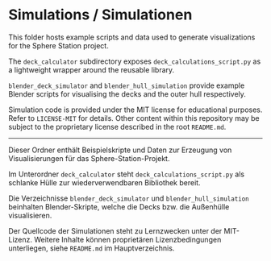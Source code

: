 # Simulations / Simulationen

This folder hosts example scripts and data used to generate visualizations for the Sphere Station project.

The `deck_calculator` subdirectory exposes `deck_calculations_script.py` as a lightweight wrapper around the reusable library.

`blender_deck_simulator` and `blender_hull_simulation` provide example Blender scripts for visualising the decks and the outer hull respectively.

Simulation code is provided under the MIT license for educational purposes. Refer to `LICENSE-MIT` for details. Other content within this repository may be subject to the proprietary license described in the root `README.md`.

---

Dieser Ordner enthält Beispielskripte und Daten zur Erzeugung von Visualisierungen für das Sphere-Station-Projekt.

Im Unterordner `deck_calculator` steht `deck_calculations_script.py` als schlanke Hülle zur wiederverwendbaren Bibliothek bereit.

Die Verzeichnisse `blender_deck_simulator` und `blender_hull_simulation` beinhalten Blender-Skripte, welche die Decks bzw. die Außenhülle visualisieren.

Der Quellcode der Simulationen steht zu Lernzwecken unter der MIT-Lizenz. Weitere Inhalte können proprietären Lizenzbedingungen unterliegen, siehe `README.md` im Hauptverzeichnis.
